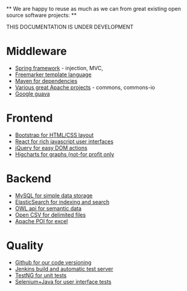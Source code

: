 **
We are happy to reuse as much as we can from great existing open source software projects:
**

THIS DOCUMENTATION IS UNDER DEVELOPMENT

# Middleware
* [Spring framework](http://projects.spring.io/spring-framework/) - injection, MVC, 
* [Freemarker template language](http://freemarker.incubator.apache.org/docs/index.html)
* [Maven for dependencies](http://maven.apache.org/)
* [Various great Apache projects](https://www.apache.org/) - commons, commons-io
* [Google guava](https://code.google.com/p/guava-libraries/)

# Frontend
* [Bootstrap for HTML/CSS layout](http://getbootstrap.com/)
* [React for rich javascript user interfaces](https://facebook.github.io/react/)
* [jQuery for easy DOM actions](https://jquery.com/)
* [Higcharts for graphs (not-for profit only](http://www.highcharts.com/)

# Backend
* [MySQL for simple data storage](https://www.mysql.com/)
* [ElasticSearch for indexing and search](https://www.elastic.co/products/elasticsearch)
* [OWL api for semantic data](http://owlapi.sourceforge.net/)
* [Open CSV for delimited files](http://opencsv.sourceforge.net/)
* [Apache POI for excel](https://poi.apache.org/)

# Quality
* [Github for our code versioning](http://github.com/molgenis/molgenis)
* [Jenkins build and automatic test server](www.molgenis.org/jenkins/)
* [TestNG for unit tests](http://testng.org/doc/documentation-main.html)
* [Selenium+Java for user interface tests]()

